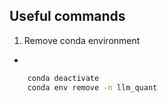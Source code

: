 ## Useful commands

1. Remove conda environment
- 
```bash 
    conda deactivate
    conda env remove -n llm_quant
```